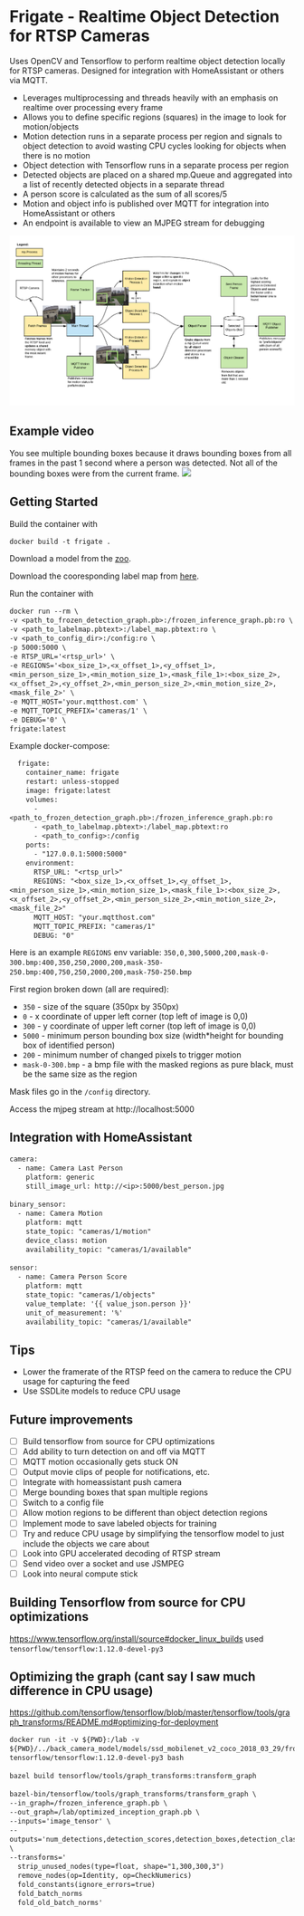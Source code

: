 # Frigate - Realtime Object Detection for RTSP Cameras
Uses OpenCV and Tensorflow to perform realtime object detection locally for RTSP cameras. Designed for integration with HomeAssistant or others via MQTT.

- Leverages multiprocessing and threads heavily with an emphasis on realtime over processing every frame
- Allows you to define specific regions (squares) in the image to look for motion/objects
- Motion detection runs in a separate process per region and signals to object detection to avoid wasting CPU cycles looking for objects when there is no motion
- Object detection with Tensorflow runs in a separate process per region
- Detected objects are placed on a shared mp.Queue and aggregated into a list of recently detected objects in a separate thread
- A person score is calculated as the sum of all scores/5
- Motion and object info is published over MQTT for integration into HomeAssistant or others
- An endpoint is available to view an MJPEG stream for debugging

![Diagram](diagram.png)

## Example video
You see multiple bounding boxes because it draws bounding boxes from all frames in the past 1 second where a person was detected. Not all of the bounding boxes were from the current frame.
[![](http://img.youtube.com/vi/nqHbCtyo4dY/0.jpg)](http://www.youtube.com/watch?v=nqHbCtyo4dY "Frigate")

## Getting Started
Build the container with
```
docker build -t frigate .
```

Download a model from the [zoo](https://github.com/tensorflow/models/blob/master/research/object_detection/g3doc/detection_model_zoo.md).

Download the cooresponding label map from [here](https://github.com/tensorflow/models/tree/master/research/object_detection/data).

Run the container with
```
docker run --rm \
-v <path_to_frozen_detection_graph.pb>:/frozen_inference_graph.pb:ro \
-v <path_to_labelmap.pbtext>:/label_map.pbtext:ro \
-v <path_to_config_dir>:/config:ro \
-p 5000:5000 \
-e RTSP_URL='<rtsp_url>' \
-e REGIONS='<box_size_1>,<x_offset_1>,<y_offset_1>,<min_person_size_1>,<min_motion_size_1>,<mask_file_1>:<box_size_2>,<x_offset_2>,<y_offset_2>,<min_person_size_2>,<min_motion_size_2>,<mask_file_2>' \
-e MQTT_HOST='your.mqtthost.com' \
-e MQTT_TOPIC_PREFIX='cameras/1' \
-e DEBUG='0' \
frigate:latest
```

Example docker-compose:
```
  frigate:
    container_name: frigate
    restart: unless-stopped
    image: frigate:latest
    volumes:
      - <path_to_frozen_detection_graph.pb>:/frozen_inference_graph.pb:ro
      - <path_to_labelmap.pbtext>:/label_map.pbtext:ro
      - <path_to_config>:/config
    ports:
      - "127.0.0.1:5000:5000"
    environment:
      RTSP_URL: "<rtsp_url>"
      REGIONS: "<box_size_1>,<x_offset_1>,<y_offset_1>,<min_person_size_1>,<min_motion_size_1>,<mask_file_1>:<box_size_2>,<x_offset_2>,<y_offset_2>,<min_person_size_2>,<min_motion_size_2>,<mask_file_2>"
      MQTT_HOST: "your.mqtthost.com"
      MQTT_TOPIC_PREFIX: "cameras/1"
      DEBUG: "0"
```

Here is an example `REGIONS` env variable:
`350,0,300,5000,200,mask-0-300.bmp:400,350,250,2000,200,mask-350-250.bmp:400,750,250,2000,200,mask-750-250.bmp`

First region broken down (all are required):
- `350` - size of the square (350px by 350px)
- `0` - x coordinate of upper left corner (top left of image is 0,0)
- `300` - y coordinate of upper left corner (top left of image is 0,0)
- `5000` - minimum person bounding box size (width*height for bounding box of identified person)
- `200` - minimum number of changed pixels to trigger motion
- `mask-0-300.bmp` - a bmp file with the masked regions as pure black, must be the same size as the region

Mask files go in the `/config` directory.

Access the mjpeg stream at http://localhost:5000

## Integration with HomeAssistant
```
camera:
  - name: Camera Last Person
    platform: generic
    still_image_url: http://<ip>:5000/best_person.jpg

binary_sensor:
  - name: Camera Motion
    platform: mqtt
    state_topic: "cameras/1/motion"
    device_class: motion
    availability_topic: "cameras/1/available"

sensor:
  - name: Camera Person Score
    platform: mqtt
    state_topic: "cameras/1/objects"
    value_template: '{{ value_json.person }}'
    unit_of_measurement: '%'
    availability_topic: "cameras/1/available"
```

## Tips
- Lower the framerate of the RTSP feed on the camera to reduce the CPU usage for capturing the feed
- Use SSDLite models to reduce CPU usage

## Future improvements
- [ ] Build tensorflow from source for CPU optimizations
- [ ] Add ability to turn detection on and off via MQTT
- [ ] MQTT motion occasionally gets stuck ON
- [ ] Output movie clips of people for notifications, etc.
- [ ] Integrate with homeassistant push camera
- [ ] Merge bounding boxes that span multiple regions
- [ ] Switch to a config file
- [ ] Allow motion regions to be different than object detection regions
- [ ] Implement mode to save labeled objects for training
- [ ] Try and reduce CPU usage by simplifying the tensorflow model to just include the objects we care about
- [ ] Look into GPU accelerated decoding of RTSP stream
- [ ] Send video over a socket and use JSMPEG
- [ ] Look into neural compute stick

## Building Tensorflow from source for CPU optimizations
https://www.tensorflow.org/install/source#docker_linux_builds
used `tensorflow/tensorflow:1.12.0-devel-py3`

## Optimizing the graph (cant say I saw much difference in CPU usage)
https://github.com/tensorflow/tensorflow/blob/master/tensorflow/tools/graph_transforms/README.md#optimizing-for-deployment
```
docker run -it -v ${PWD}:/lab -v ${PWD}/../back_camera_model/models/ssd_mobilenet_v2_coco_2018_03_29/frozen_inference_graph.pb:/frozen_inference_graph.pb:ro tensorflow/tensorflow:1.12.0-devel-py3 bash

bazel build tensorflow/tools/graph_transforms:transform_graph

bazel-bin/tensorflow/tools/graph_transforms/transform_graph \
--in_graph=/frozen_inference_graph.pb \
--out_graph=/lab/optimized_inception_graph.pb \
--inputs='image_tensor' \
--outputs='num_detections,detection_scores,detection_boxes,detection_classes' \
--transforms='
  strip_unused_nodes(type=float, shape="1,300,300,3")
  remove_nodes(op=Identity, op=CheckNumerics)
  fold_constants(ignore_errors=true)
  fold_batch_norms
  fold_old_batch_norms'
```